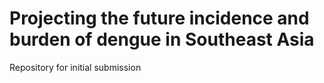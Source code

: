# Projecting the future incidence and burden of dengue in Southeast Asia

Repository for initial submission
